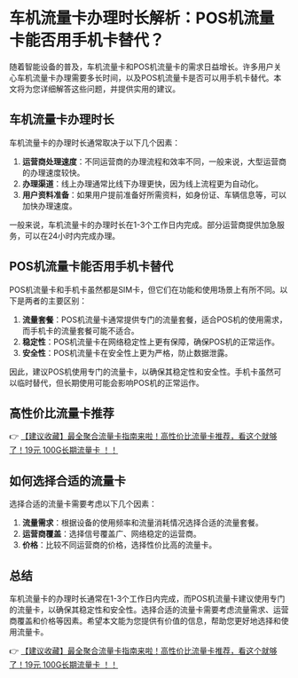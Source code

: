 # 车机流量卡办理时长解析：POS机流量卡能否用手机卡替代？

随着智能设备的普及，车机流量卡和POS机流量卡的需求日益增长。许多用户关心车机流量卡办理需要多长时间，以及POS机流量卡是否可以用手机卡替代。本文将为您详细解答这些问题，并提供实用的建议。

## 车机流量卡办理时长

车机流量卡的办理时长通常取决于以下几个因素：

1. **运营商处理速度**：不同运营商的办理流程和效率不同，一般来说，大型运营商的办理速度较快。
2. **办理渠道**：线上办理通常比线下办理更快，因为线上流程更为自动化。
3. **用户资料准备**：如果用户提前准备好所需资料，如身份证、车辆信息等，可以加快办理速度。

一般来说，车机流量卡的办理时长在1-3个工作日内完成。部分运营商提供加急服务，可以在24小时内完成办理。

## POS机流量卡能否用手机卡替代

POS机流量卡和手机卡虽然都是SIM卡，但它们在功能和使用场景上有所不同。以下是两者的主要区别：

1. **流量套餐**：POS机流量卡通常提供专门的流量套餐，适合POS机的使用需求，而手机卡的流量套餐可能不适合。
2. **稳定性**：POS机流量卡在网络稳定性上更有保障，确保POS机的正常运作。
3. **安全性**：POS机流量卡在安全性上更为严格，防止数据泄露。

因此，建议POS机使用专门的流量卡，以确保其稳定性和安全性。手机卡虽然可以临时替代，但长期使用可能会影响POS机的正常运作。

## 高性价比流量卡推荐

👉 [【建议收藏】最全聚合流量卡指南来啦！高性价比流量卡推荐，看这个就够了！19元 100G长期流量卡 ！！](https://bit.ly/Liuliangka)

## 如何选择合适的流量卡

选择合适的流量卡需要考虑以下几个因素：

1. **流量需求**：根据设备的使用频率和流量消耗情况选择合适的流量套餐。
2. **运营商覆盖**：选择信号覆盖广、网络稳定的运营商。
3. **价格**：比较不同运营商的价格，选择性价比高的流量卡。

## 总结

车机流量卡的办理时长通常在1-3个工作日内完成，而POS机流量卡建议使用专门的流量卡，以确保其稳定性和安全性。选择合适的流量卡需要考虑流量需求、运营商覆盖和价格等因素。希望本文能为您提供有价值的信息，帮助您更好地选择和使用流量卡。

👉 [【建议收藏】最全聚合流量卡指南来啦！高性价比流量卡推荐，看这个就够了！19元 100G长期流量卡 ！！](https://bit.ly/Liuliangka)